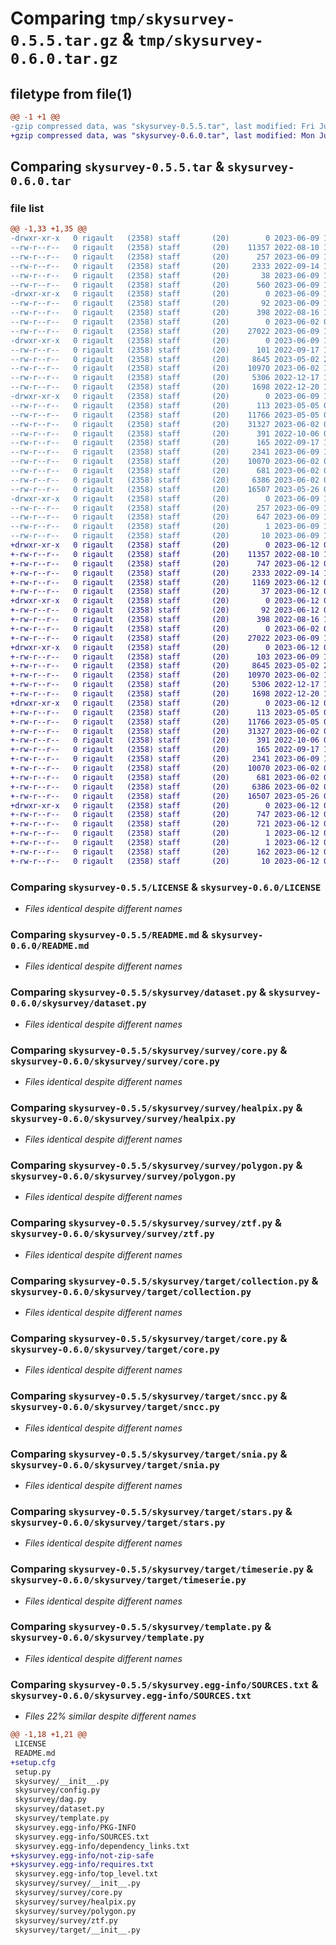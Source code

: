 # Comparing `tmp/skysurvey-0.5.5.tar.gz` & `tmp/skysurvey-0.6.0.tar.gz`

## filetype from file(1)

```diff
@@ -1 +1 @@
-gzip compressed data, was "skysurvey-0.5.5.tar", last modified: Fri Jun  9 12:23:59 2023, max compression
+gzip compressed data, was "skysurvey-0.6.0.tar", last modified: Mon Jun 12 09:50:58 2023, max compression
```

## Comparing `skysurvey-0.5.5.tar` & `skysurvey-0.6.0.tar`

### file list

```diff
@@ -1,33 +1,35 @@
-drwxr-xr-x   0 rigault   (2358) staff       (20)        0 2023-06-09 12:23:59.301300 skysurvey-0.5.5/
--rw-r--r--   0 rigault   (2358) staff       (20)    11357 2022-08-10 14:40:58.000000 skysurvey-0.5.5/LICENSE
--rw-r--r--   0 rigault   (2358) staff       (20)      257 2023-06-09 12:23:59.301175 skysurvey-0.5.5/PKG-INFO
--rw-r--r--   0 rigault   (2358) staff       (20)     2333 2022-09-14 19:00:29.000000 skysurvey-0.5.5/README.md
--rw-r--r--   0 rigault   (2358) staff       (20)       38 2023-06-09 12:23:59.301343 skysurvey-0.5.5/setup.cfg
--rw-r--r--   0 rigault   (2358) staff       (20)      560 2023-06-09 12:23:07.000000 skysurvey-0.5.5/setup.py
-drwxr-xr-x   0 rigault   (2358) staff       (20)        0 2023-06-09 12:23:59.298897 skysurvey-0.5.5/skysurvey/
--rw-r--r--   0 rigault   (2358) staff       (20)       92 2023-06-09 12:23:12.000000 skysurvey-0.5.5/skysurvey/__init__.py
--rw-r--r--   0 rigault   (2358) staff       (20)      398 2022-08-16 14:00:03.000000 skysurvey-0.5.5/skysurvey/config.py
--rw-r--r--   0 rigault   (2358) staff       (20)        0 2023-06-02 08:51:15.000000 skysurvey-0.5.5/skysurvey/dag.py
--rw-r--r--   0 rigault   (2358) staff       (20)    27022 2023-06-09 12:17:31.000000 skysurvey-0.5.5/skysurvey/dataset.py
-drwxr-xr-x   0 rigault   (2358) staff       (20)        0 2023-06-09 12:23:59.299979 skysurvey-0.5.5/skysurvey/survey/
--rw-r--r--   0 rigault   (2358) staff       (20)      101 2022-09-17 12:56:09.000000 skysurvey-0.5.5/skysurvey/survey/__init__.py
--rw-r--r--   0 rigault   (2358) staff       (20)     8645 2023-05-02 20:15:06.000000 skysurvey-0.5.5/skysurvey/survey/core.py
--rw-r--r--   0 rigault   (2358) staff       (20)    10970 2023-06-02 10:03:36.000000 skysurvey-0.5.5/skysurvey/survey/healpix.py
--rw-r--r--   0 rigault   (2358) staff       (20)     5306 2022-12-17 16:44:36.000000 skysurvey-0.5.5/skysurvey/survey/polygon.py
--rw-r--r--   0 rigault   (2358) staff       (20)     1698 2022-12-20 11:13:58.000000 skysurvey-0.5.5/skysurvey/survey/ztf.py
-drwxr-xr-x   0 rigault   (2358) staff       (20)        0 2023-06-09 12:23:59.301016 skysurvey-0.5.5/skysurvey/target/
--rw-r--r--   0 rigault   (2358) staff       (20)      113 2023-05-05 08:46:40.000000 skysurvey-0.5.5/skysurvey/target/__init__.py
--rw-r--r--   0 rigault   (2358) staff       (20)    11766 2023-05-05 08:45:44.000000 skysurvey-0.5.5/skysurvey/target/collection.py
--rw-r--r--   0 rigault   (2358) staff       (20)    31327 2023-06-02 09:43:01.000000 skysurvey-0.5.5/skysurvey/target/core.py
--rw-r--r--   0 rigault   (2358) staff       (20)      391 2022-10-06 08:31:16.000000 skysurvey-0.5.5/skysurvey/target/environments.py
--rw-r--r--   0 rigault   (2358) staff       (20)      165 2022-09-17 13:52:22.000000 skysurvey-0.5.5/skysurvey/target/kilonova.py
--rw-r--r--   0 rigault   (2358) staff       (20)     2341 2023-06-09 12:22:54.000000 skysurvey-0.5.5/skysurvey/target/sncc.py
--rw-r--r--   0 rigault   (2358) staff       (20)    10070 2023-06-02 09:06:49.000000 skysurvey-0.5.5/skysurvey/target/snia.py
--rw-r--r--   0 rigault   (2358) staff       (20)      681 2023-06-02 09:01:21.000000 skysurvey-0.5.5/skysurvey/target/stars.py
--rw-r--r--   0 rigault   (2358) staff       (20)     6386 2023-06-02 09:51:33.000000 skysurvey-0.5.5/skysurvey/target/timeserie.py
--rw-r--r--   0 rigault   (2358) staff       (20)    16507 2023-05-26 07:31:27.000000 skysurvey-0.5.5/skysurvey/template.py
-drwxr-xr-x   0 rigault   (2358) staff       (20)        0 2023-06-09 12:23:59.299382 skysurvey-0.5.5/skysurvey.egg-info/
--rw-r--r--   0 rigault   (2358) staff       (20)      257 2023-06-09 12:23:59.000000 skysurvey-0.5.5/skysurvey.egg-info/PKG-INFO
--rw-r--r--   0 rigault   (2358) staff       (20)      647 2023-06-09 12:23:59.000000 skysurvey-0.5.5/skysurvey.egg-info/SOURCES.txt
--rw-r--r--   0 rigault   (2358) staff       (20)        1 2023-06-09 12:23:59.000000 skysurvey-0.5.5/skysurvey.egg-info/dependency_links.txt
--rw-r--r--   0 rigault   (2358) staff       (20)       10 2023-06-09 12:23:59.000000 skysurvey-0.5.5/skysurvey.egg-info/top_level.txt
+drwxr-xr-x   0 rigault   (2358) staff       (20)        0 2023-06-12 09:50:58.348226 skysurvey-0.6.0/
+-rw-r--r--   0 rigault   (2358) staff       (20)    11357 2022-08-10 14:40:58.000000 skysurvey-0.6.0/LICENSE
+-rw-r--r--   0 rigault   (2358) staff       (20)      747 2023-06-12 09:50:58.348282 skysurvey-0.6.0/PKG-INFO
+-rw-r--r--   0 rigault   (2358) staff       (20)     2333 2022-09-14 19:00:29.000000 skysurvey-0.6.0/README.md
+-rw-r--r--   0 rigault   (2358) staff       (20)     1169 2023-06-12 09:50:58.348586 skysurvey-0.6.0/setup.cfg
+-rw-r--r--   0 rigault   (2358) staff       (20)       37 2023-06-12 09:49:45.000000 skysurvey-0.6.0/setup.py
+drwxr-xr-x   0 rigault   (2358) staff       (20)        0 2023-06-12 09:50:58.343821 skysurvey-0.6.0/skysurvey/
+-rw-r--r--   0 rigault   (2358) staff       (20)       92 2023-06-12 09:46:56.000000 skysurvey-0.6.0/skysurvey/__init__.py
+-rw-r--r--   0 rigault   (2358) staff       (20)      398 2022-08-16 14:00:03.000000 skysurvey-0.6.0/skysurvey/config.py
+-rw-r--r--   0 rigault   (2358) staff       (20)        0 2023-06-02 08:51:15.000000 skysurvey-0.6.0/skysurvey/dag.py
+-rw-r--r--   0 rigault   (2358) staff       (20)    27022 2023-06-09 12:17:31.000000 skysurvey-0.6.0/skysurvey/dataset.py
+drwxr-xr-x   0 rigault   (2358) staff       (20)        0 2023-06-12 09:50:58.345661 skysurvey-0.6.0/skysurvey/survey/
+-rw-r--r--   0 rigault   (2358) staff       (20)      103 2023-06-09 12:36:07.000000 skysurvey-0.6.0/skysurvey/survey/__init__.py
+-rw-r--r--   0 rigault   (2358) staff       (20)     8645 2023-05-02 20:15:06.000000 skysurvey-0.6.0/skysurvey/survey/core.py
+-rw-r--r--   0 rigault   (2358) staff       (20)    10970 2023-06-02 10:03:36.000000 skysurvey-0.6.0/skysurvey/survey/healpix.py
+-rw-r--r--   0 rigault   (2358) staff       (20)     5306 2022-12-17 16:44:36.000000 skysurvey-0.6.0/skysurvey/survey/polygon.py
+-rw-r--r--   0 rigault   (2358) staff       (20)     1698 2022-12-20 11:13:58.000000 skysurvey-0.6.0/skysurvey/survey/ztf.py
+drwxr-xr-x   0 rigault   (2358) staff       (20)        0 2023-06-12 09:50:58.348007 skysurvey-0.6.0/skysurvey/target/
+-rw-r--r--   0 rigault   (2358) staff       (20)      113 2023-05-05 08:46:40.000000 skysurvey-0.6.0/skysurvey/target/__init__.py
+-rw-r--r--   0 rigault   (2358) staff       (20)    11766 2023-05-05 08:45:44.000000 skysurvey-0.6.0/skysurvey/target/collection.py
+-rw-r--r--   0 rigault   (2358) staff       (20)    31327 2023-06-02 09:43:01.000000 skysurvey-0.6.0/skysurvey/target/core.py
+-rw-r--r--   0 rigault   (2358) staff       (20)      391 2022-10-06 08:31:16.000000 skysurvey-0.6.0/skysurvey/target/environments.py
+-rw-r--r--   0 rigault   (2358) staff       (20)      165 2022-09-17 13:52:22.000000 skysurvey-0.6.0/skysurvey/target/kilonova.py
+-rw-r--r--   0 rigault   (2358) staff       (20)     2341 2023-06-09 12:22:54.000000 skysurvey-0.6.0/skysurvey/target/sncc.py
+-rw-r--r--   0 rigault   (2358) staff       (20)    10070 2023-06-02 09:06:49.000000 skysurvey-0.6.0/skysurvey/target/snia.py
+-rw-r--r--   0 rigault   (2358) staff       (20)      681 2023-06-02 09:01:21.000000 skysurvey-0.6.0/skysurvey/target/stars.py
+-rw-r--r--   0 rigault   (2358) staff       (20)     6386 2023-06-02 09:51:33.000000 skysurvey-0.6.0/skysurvey/target/timeserie.py
+-rw-r--r--   0 rigault   (2358) staff       (20)    16507 2023-05-26 07:31:27.000000 skysurvey-0.6.0/skysurvey/template.py
+drwxr-xr-x   0 rigault   (2358) staff       (20)        0 2023-06-12 09:50:58.344773 skysurvey-0.6.0/skysurvey.egg-info/
+-rw-r--r--   0 rigault   (2358) staff       (20)      747 2023-06-12 09:50:58.000000 skysurvey-0.6.0/skysurvey.egg-info/PKG-INFO
+-rw-r--r--   0 rigault   (2358) staff       (20)      721 2023-06-12 09:50:58.000000 skysurvey-0.6.0/skysurvey.egg-info/SOURCES.txt
+-rw-r--r--   0 rigault   (2358) staff       (20)        1 2023-06-12 09:50:58.000000 skysurvey-0.6.0/skysurvey.egg-info/dependency_links.txt
+-rw-r--r--   0 rigault   (2358) staff       (20)        1 2023-06-12 09:47:03.000000 skysurvey-0.6.0/skysurvey.egg-info/not-zip-safe
+-rw-r--r--   0 rigault   (2358) staff       (20)      162 2023-06-12 09:50:58.000000 skysurvey-0.6.0/skysurvey.egg-info/requires.txt
+-rw-r--r--   0 rigault   (2358) staff       (20)       10 2023-06-12 09:50:58.000000 skysurvey-0.6.0/skysurvey.egg-info/top_level.txt
```

### Comparing `skysurvey-0.5.5/LICENSE` & `skysurvey-0.6.0/LICENSE`

 * *Files identical despite different names*

### Comparing `skysurvey-0.5.5/README.md` & `skysurvey-0.6.0/README.md`

 * *Files identical despite different names*

### Comparing `skysurvey-0.5.5/skysurvey/dataset.py` & `skysurvey-0.6.0/skysurvey/dataset.py`

 * *Files identical despite different names*

### Comparing `skysurvey-0.5.5/skysurvey/survey/core.py` & `skysurvey-0.6.0/skysurvey/survey/core.py`

 * *Files identical despite different names*

### Comparing `skysurvey-0.5.5/skysurvey/survey/healpix.py` & `skysurvey-0.6.0/skysurvey/survey/healpix.py`

 * *Files identical despite different names*

### Comparing `skysurvey-0.5.5/skysurvey/survey/polygon.py` & `skysurvey-0.6.0/skysurvey/survey/polygon.py`

 * *Files identical despite different names*

### Comparing `skysurvey-0.5.5/skysurvey/survey/ztf.py` & `skysurvey-0.6.0/skysurvey/survey/ztf.py`

 * *Files identical despite different names*

### Comparing `skysurvey-0.5.5/skysurvey/target/collection.py` & `skysurvey-0.6.0/skysurvey/target/collection.py`

 * *Files identical despite different names*

### Comparing `skysurvey-0.5.5/skysurvey/target/core.py` & `skysurvey-0.6.0/skysurvey/target/core.py`

 * *Files identical despite different names*

### Comparing `skysurvey-0.5.5/skysurvey/target/sncc.py` & `skysurvey-0.6.0/skysurvey/target/sncc.py`

 * *Files identical despite different names*

### Comparing `skysurvey-0.5.5/skysurvey/target/snia.py` & `skysurvey-0.6.0/skysurvey/target/snia.py`

 * *Files identical despite different names*

### Comparing `skysurvey-0.5.5/skysurvey/target/stars.py` & `skysurvey-0.6.0/skysurvey/target/stars.py`

 * *Files identical despite different names*

### Comparing `skysurvey-0.5.5/skysurvey/target/timeserie.py` & `skysurvey-0.6.0/skysurvey/target/timeserie.py`

 * *Files identical despite different names*

### Comparing `skysurvey-0.5.5/skysurvey/template.py` & `skysurvey-0.6.0/skysurvey/template.py`

 * *Files identical despite different names*

### Comparing `skysurvey-0.5.5/skysurvey.egg-info/SOURCES.txt` & `skysurvey-0.6.0/skysurvey.egg-info/SOURCES.txt`

 * *Files 22% similar despite different names*

```diff
@@ -1,18 +1,21 @@
 LICENSE
 README.md
+setup.cfg
 setup.py
 skysurvey/__init__.py
 skysurvey/config.py
 skysurvey/dag.py
 skysurvey/dataset.py
 skysurvey/template.py
 skysurvey.egg-info/PKG-INFO
 skysurvey.egg-info/SOURCES.txt
 skysurvey.egg-info/dependency_links.txt
+skysurvey.egg-info/not-zip-safe
+skysurvey.egg-info/requires.txt
 skysurvey.egg-info/top_level.txt
 skysurvey/survey/__init__.py
 skysurvey/survey/core.py
 skysurvey/survey/healpix.py
 skysurvey/survey/polygon.py
 skysurvey/survey/ztf.py
 skysurvey/target/__init__.py
```

